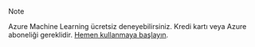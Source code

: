 > [!NOTE]
> Azure Machine Learning ücretsiz deneyebilirsiniz. Kredi kartı veya Azure aboneliği gereklidir. <a href="https://studio.azureml.net/?selectAccess=true&o=2" target="_blank">Hemen kullanmaya başlayın</a>.
> 
> 

